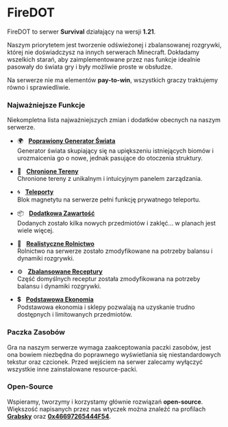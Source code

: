 # **FireDOT**
FireDOT to serwer **Survival** działający na wersji **1.21**.

Naszym priorytetem jest tworzenie odświeżonej i zbalansowanej rozgrywki, której nie doświadczysz na innych serwerach Minecraft. Dokładamy wszelkich starań, aby zaimplementowane przez nas funkcje idealnie pasowały do świata gry i były możliwie proste w obsłudze.

Na serwerze nie ma elementów **pay-to-win**, wszystkich graczy traktujemy równo i sprawiedliwie.

### Najważniejsze Funkcje
Niekompletna lista najważniejszych zmian i dodatków obecnych na naszym serwerze.

- 🌍 &nbsp; **[Poprawiony Generator Świata](/generator)**  
Generator świata skupiający się na upiększeniu istniejących biomów i urozmaicenia go o nowe, jednak pasujące do otoczenia struktury.

- 🚩 &nbsp; **[Chronione Tereny](/tereny)**  
Chronione tereny z unikalnym i intuicyjnym panelem zarządzania.

- 🌀 &nbsp; **[Teleporty](/teleporty)**  
Blok magnetytu na serwerze pełni funkcję prywatnego teleportu.

- 📦 &nbsp; **[Dodatkowa Zawartość](/zawartosc)**  
Dodanych zostało kilka nowych przedmiotów i zaklęć... w planach jest wiele więcej.

- 🌽 &nbsp; **[Realistyczne Rolnictwo](/rolnictwo)**  
Rolnictwo na serwerze zostało zmodyfikowane na potrzeby balansu i dynamiki rozgrywki.

- ⚙️ &nbsp; **[Zbalansowane Receptury](/receptury)**  
Część domyślnych receptur została zmodyfikowana na potrzeby balansu i dynamiki rozgrywki.

- 💲 &nbsp; **[Podstawowa Ekonomia]()**  
Podstawowa ekonomia i sklepy pozwalają na uzyskanie trudno dostępnych i limitowanych przedmiotów.

### Paczka Zasobów
Gra na naszym serwerze wymaga zaakceptowania paczki zasobów, jest ona bowiem niezbędna do poprawnego wyświetlania się niestandardowych tekstur oraz czcionek. Przed wejściem na serwer zalecamy wyłączyć wszystkie inne zainstalowane resource-packi.

### Open-Source
Wspieramy, tworzymy i korzystamy głównie rozwiązań **open-source**. Większość napisanych przez nas wtyczek można znaleźć na profilach **[Grabsky](https://github.com/Grabsky)** oraz **[0x46697265444F54](https://github.com/0x46697265444F54)**. 

